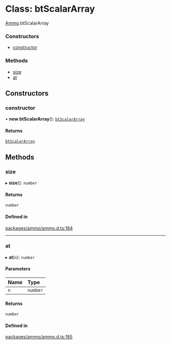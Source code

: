 # Class: btScalarArray

[Ammo](../modules/Ammo.md).btScalarArray

### Constructors

- [constructor](Ammo.btScalarArray.md#constructor)

### Methods

- [size](Ammo.btScalarArray.md#size)
- [at](Ammo.btScalarArray.md#at)

## Constructors

### constructor

• **new btScalarArray**(): [`btScalarArray`](Ammo.btScalarArray.md)

#### Returns

[`btScalarArray`](Ammo.btScalarArray.md)

## Methods

### size

▸ **size**(): `number`

#### Returns

`number`

#### Defined in

[packages/ammo/ammo.d.ts:184](https://github.com/Orillusion/orillusion/blob/main/packages/ammo/ammo.d.ts#L184)

___

### at

▸ **at**(`n`): `number`

#### Parameters

| Name | Type |
| :------ | :------ |
| `n` | `number` |

#### Returns

`number`

#### Defined in

[packages/ammo/ammo.d.ts:185](https://github.com/Orillusion/orillusion/blob/main/packages/ammo/ammo.d.ts#L185)
